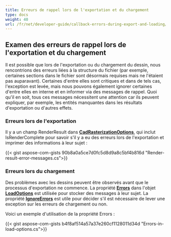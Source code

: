 ```yaml
---
title: Erreurs de rappel lors de l'exportation et du chargement
type: docs
weight: 40
url: /fr/net/developer-guide/callback-errors-during-export-and-loading/
---
```


## **Examen des erreurs de rappel lors de l'exportation et du chargement**

Il est possible que lors de l'exportation ou du chargement du dessin, nous rencontrions des erreurs liées à la structure du fichier 
(par exemple, certaines sections dans le fichier sont désormais requises mais ne l'étaient pas auparavant). 
Certaines d'entre elles sont critiques et dans de tels cas, l'exception est levée, mais nous pouvons également ignorer certaines d'entre elles en interne et en informer via des messages de rappel.
Quoi qu'il en soit, tous ces messages nécessitent une attention car ils peuvent expliquer, par exemple, les entités manquantes dans les résultats d'exportation ou d'autres effets.


### **Erreurs lors de l'exportation**

Il y a un champ RenderResult dans [**CadRasterizationOptions**](https://reference.aspose.com/cad/net/aspose.cad.imageoptions/cadrasterizationoptions/),
qui inclut IsRenderComplete pour savoir s'il y a eu des erreurs lors de l'exportation et imprimer des informations à leur sujet :

{{< gist aspose-com-gists 90b8a0a5ce7d0fc5d8d9a8c5bf4b816d "Render-result-error-messages.cs">}}

### **Erreurs lors du chargement**

Des problèmes avec les dessins peuvent être observés avant que le processus d'exportation ne commence. 
La propriété [**Errors**](https://reference.aspose.com/cad/net/aspose.cad/loadoptions/errors/) dans
 l'objet [**LoadOptions**](https://reference.aspose.com/cad/net/aspose.cad/loadoptions/) est utilisée pour stocker des messages à leur sujet.
La propriété [**IgnoreErrors**](https://reference.aspose.com/cad/net/aspose.cad/loadoptions/ignoreerrors/) est utile pour décider s'il est nécessaire 
de lever une exception sur les erreurs de chargement ou non.

Voici un exemple d'utilisation de la propriété Errors :

{{< gist aspose-com-gists b4f8af514a57a37e260cf1128011d34d "Errors-in-load-options.cs">}}
